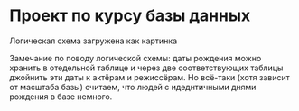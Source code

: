 # Проект по курсу базы данных

Логическая схема загружена как картинка

Замечание по поводу логической схемы: даты рождения можно хранить в отедельной таблице и через две соответствующих таблицы джойнить эти даты к актёрам и режиссёрам. Но всё-таки (хотя зависит от масштаба базы) считаем, что людей с идеднтичными днями рождения в базе немного.
